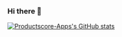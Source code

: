 ### Hi there 👋
[![Productscore-Apps's GitHub stats](https://github-readme-stats-git-master-productscore-apps.vercel.app/api?username=Productscore-Apps&count_private=true&show_icons=true)](https://github.com/anuraghazra/github-readme-stats)

